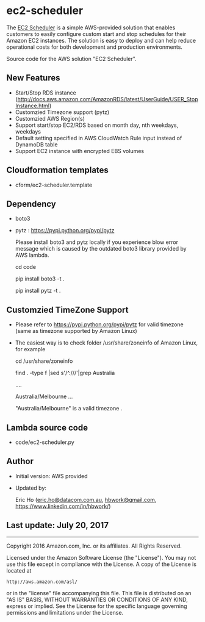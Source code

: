 # ec2-scheduler

The [EC2 Scheduler](https://aws.amazon.com/answers/ec2-scheduler) is a simple AWS-provided solution that enables customers to easily configure custom start and stop schedules for their Amazon EC2 instances. The solution is easy to deploy and can help reduce operational costs for both development and production environments. 

Source code for the AWS solution "EC2 Scheduler". 

## New Features
- Start/Stop RDS instance (http://docs.aws.amazon.com/AmazonRDS/latest/UserGuide/USER_StopInstance.html)
- Customzied Timezone support (pytz)
- Customzied AWS Region(s)
- Support start/stop EC2/RDS based on month day, nth weekdays, weekdays
- Default setting specified in AWS CloudWatch Rule input instead of DynamoDB table 
- Support EC2 instance with encrypted EBS volumes

## Cloudformation templates

- cform/ec2-scheduler.template

## Dependency 

- boto3
- pytz : https://pypi.python.org/pypi/pytz

    Please install boto3 and pytz locally if you experience blow error message which is caused by the outdated boto3 library provided by AWS lambda.
     
    cd code
    
    pip install boto3 -t .
    
    pip install pytz -t .
    

## Customzied TimeZone Support

- Please refer to https://pypi.python.org/pypi/pytz for valid timezone (same as timezone supported by Amazon Linux)
- The easiest way is to check folder /usr/share/zoneinfo of Amazon Linux, for example

    cd /usr/share/zoneinfo
    
    find . -type f |sed s'/^\.\///'|grep Australia
    
    ....
    
    Australia/Melbourne
    ...
    
    "Australia/Melbourne" is a valid timezone .


## Lambda source code

- code/ec2-scheduler.py

## Author
- Initial version: AWS provided
- Updated by: 

    Eric Ho (eric.ho@datacom.com.au, hbwork@gmail.com, https://www.linkedin.com/in/hbwork/)
    
## Last update: July 20, 2017

***

Copyright 2016 Amazon.com, Inc. or its affiliates. All Rights Reserved.

Licensed under the Amazon Software License (the "License"). You may not use this file except in compliance with the License. A copy of the License is located at

    http://aws.amazon.com/asl/

or in the "license" file accompanying this file. This file is distributed on an "AS IS" BASIS, WITHOUT WARRANTIES OR CONDITIONS OF ANY KIND, express or implied. See the License for the specific language governing permissions and limitations under the License.
